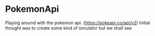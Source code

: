 # PokemonApi
Playing around with the pokemon api. (https://pokeapi.co/api/v2) Initial thought was to create some kind of simulator but we shall see
